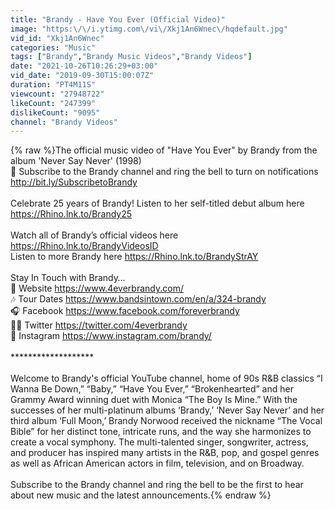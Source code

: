 ```yaml
---
title: "Brandy - Have You Ever (Official Video)"
image: "https:\/\/i.ytimg.com\/vi\/Xkj1An6Wnec\/hqdefault.jpg"
vid_id: "Xkj1An6Wnec"
categories: "Music"
tags: ["Brandy","Brandy Music Videos","Brandy Videos"]
date: "2021-10-26T10:26:29+03:00"
vid_date: "2019-09-30T15:00:07Z"
duration: "PT4M11S"
viewcount: "27948722"
likeCount: "247399"
dislikeCount: "9095"
channel: "Brandy Videos"
---
```

{% raw %}The official music video of &quot;Have You Ever&quot; by Brandy from the album 'Never Say Never' (1998)<br />🔔 Subscribe to the Brandy channel and ring the bell to turn on notifications <a rel="nofollow" target="blank" href="http://bit.ly/SubscribetoBrandy">http://bit.ly/SubscribetoBrandy</a><br /><br />Celebrate 25 years of Brandy! Listen to her self-titled debut album here <a rel="nofollow" target="blank" href="https://Rhino.lnk.to/Brandy25">https://Rhino.lnk.to/Brandy25</a><br /><br />Watch all of Brandy’s official videos here <a rel="nofollow" target="blank" href="https://Rhino.lnk.to/BrandyVideosID">https://Rhino.lnk.to/BrandyVideosID</a><br />Listen to more Brandy here <a rel="nofollow" target="blank" href="https://Rhino.lnk.to/BrandyStrAY">https://Rhino.lnk.to/BrandyStrAY</a><br /><br />Stay In Touch with Brandy…<br />🎤 Website <a rel="nofollow" target="blank" href="https://www.4everbrandy.com/">https://www.4everbrandy.com/</a><br />🎶 Tour Dates <a rel="nofollow" target="blank" href="https://www.bandsintown.com/en/a/324-brandy">https://www.bandsintown.com/en/a/324-brandy</a><br />🎧 Facebook <a rel="nofollow" target="blank" href="https://www.facebook.com/foreverbrandy">https://www.facebook.com/foreverbrandy</a><br />💃🏽 Twitter <a rel="nofollow" target="blank" href="https://twitter.com/4everbrandy">https://twitter.com/4everbrandy</a><br />🎥 Instagram <a rel="nofollow" target="blank" href="https://www.instagram.com/brandy/">https://www.instagram.com/brandy/</a><br /><br />*******************<br /><br />Welcome to Brandy's official YouTube channel, home of 90s R&amp;B classics “I Wanna Be Down,” “Baby,” “Have You Ever,” “Brokenhearted” and her Grammy Award winning duet with Monica “The Boy Is Mine.” With the successes of her multi-platinum albums ‘Brandy,’ ‘Never Say Never’ and her third album ‘Full Moon,’ Brandy Norwood received the nickname “The Vocal Bible” for her distinct tone, intricate runs, and the way she harmonizes to create a vocal symphony. The multi-talented singer, songwriter, actress, and producer has inspired many artists in the R&amp;B, pop, and gospel genres as well as African American actors in film, television, and on Broadway.<br /><br />Subscribe to the Brandy channel and ring the bell to be the first to hear about new music and the latest announcements.{% endraw %}
